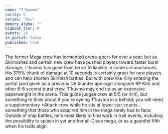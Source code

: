 ```yaml
---
name: "T'Kuvma"
rarity: 5
series: "dsc"
memory_alpha: ""
bigbook_tier: 8
events: 20
in_portal: false
published: true
---
```


The former Mega crew has tormented arena-goers for over a year, but as Skirmishes and certain new crew have pushed players toward faster burst damage, T'kuvma has gone from terror to liability in some circumstances. His 375% chunk of damage at 10 seconds is certainly great for new players and can help shorten Skirmish battles. But with crew like Killy entering the portal (and given as a previous DB blunder apology) alongside RP Kirk and other 6-8 second burst crew, T'kuvma may end up as an expensive paperweight in the arena. This guide judges crew at 5/5 (or 4/4), but something to think about if you're eyeing T'kuvma in a behold; you will need a supplementary +Attack crew while he sits at lower star counts - something that those who acquired him in the mega rarely had to face. Outside of ship battles, he's most likely to find work in trait events, including the possibility to splash in yet another all-Disco mega, or as a gauntlet fifth when his traits align.
